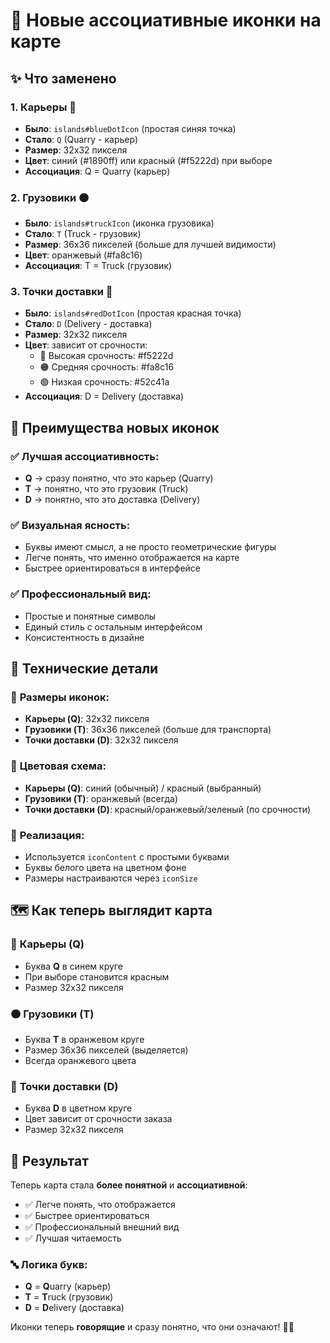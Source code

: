# 🎨 Новые ассоциативные иконки на карте

## ✨ Что заменено

### 1. **Карьеры** 🔵
- **Было**: `islands#blueDotIcon` (простая синяя точка)
- **Стало**: `Q` (Quarry - карьер)
- **Размер**: 32x32 пикселя
- **Цвет**: синий (#1890ff) или красный (#f5222d) при выборе
- **Ассоциация**: Q = Quarry (карьер)

### 2. **Грузовики** 🟠
- **Было**: `islands#truckIcon` (иконка грузовика)
- **Стало**: `T` (Truck - грузовик)
- **Размер**: 36x36 пикселей (больше для лучшей видимости)
- **Цвет**: оранжевый (#fa8c16)
- **Ассоциация**: T = Truck (грузовик)

### 3. **Точки доставки** 🔴
- **Было**: `islands#redDotIcon` (простая красная точка)
- **Стало**: `D` (Delivery - доставка)
- **Размер**: 32x32 пикселя
- **Цвет**: зависит от срочности:
  - 🔴 Высокая срочность: #f5222d
  - 🟠 Средняя срочность: #fa8c16
  - 🟢 Низкая срочность: #52c41a
- **Ассоциация**: D = Delivery (доставка)

## 🎯 Преимущества новых иконок

### ✅ **Лучшая ассоциативность**:
- **Q** → сразу понятно, что это карьер (Quarry)
- **T** → понятно, что это грузовик (Truck)
- **D** → понятно, что это доставка (Delivery)

### ✅ **Визуальная ясность**:
- Буквы имеют смысл, а не просто геометрические фигуры
- Легче понять, что именно отображается на карте
- Быстрее ориентироваться в интерфейсе

### ✅ **Профессиональный вид**:
- Простые и понятные символы
- Единый стиль с остальным интерфейсом
- Консистентность в дизайне

## 🎨 Технические детали

### 📏 **Размеры иконок**:
- **Карьеры (Q)**: 32x32 пикселя
- **Грузовики (T)**: 36x36 пикселей (больше для транспорта)
- **Точки доставки (D)**: 32x32 пикселя

### 🎨 **Цветовая схема**:
- **Карьеры (Q)**: синий (обычный) / красный (выбранный)
- **Грузовики (T)**: оранжевый (всегда)
- **Точки доставки (D)**: красный/оранжевый/зеленый (по срочности)

### 🔧 **Реализация**:
- Используется `iconContent` с простыми буквами
- Буквы белого цвета на цветном фоне
- Размеры настраиваются через `iconSize`

## 🗺️ Как теперь выглядит карта

### 🔵 **Карьеры (Q)**
- Буква **Q** в синем круге
- При выборе становится красным
- Размер 32x32 пикселя

### 🟠 **Грузовики (T)**
- Буква **T** в оранжевом круге
- Размер 36x36 пикселей (выделяется)
- Всегда оранжевого цвета

### 🔴 **Точки доставки (D)**
- Буква **D** в цветном круге
- Цвет зависит от срочности заказа
- Размер 32x32 пикселя

## 🚀 Результат

Теперь карта стала **более понятной** и **ассоциативной**:
- ✅ Легче понять, что отображается
- ✅ Быстрее ориентироваться
- ✅ Профессиональный внешний вид
- ✅ Лучшая читаемость

### 🔤 **Логика букв**:
- **Q** = **Q**uarry (карьер)
- **T** = **T**ruck (грузовик)  
- **D** = **D**elivery (доставка)

Иконки теперь **говорящие** и сразу понятно, что они означают! 🎯✨

